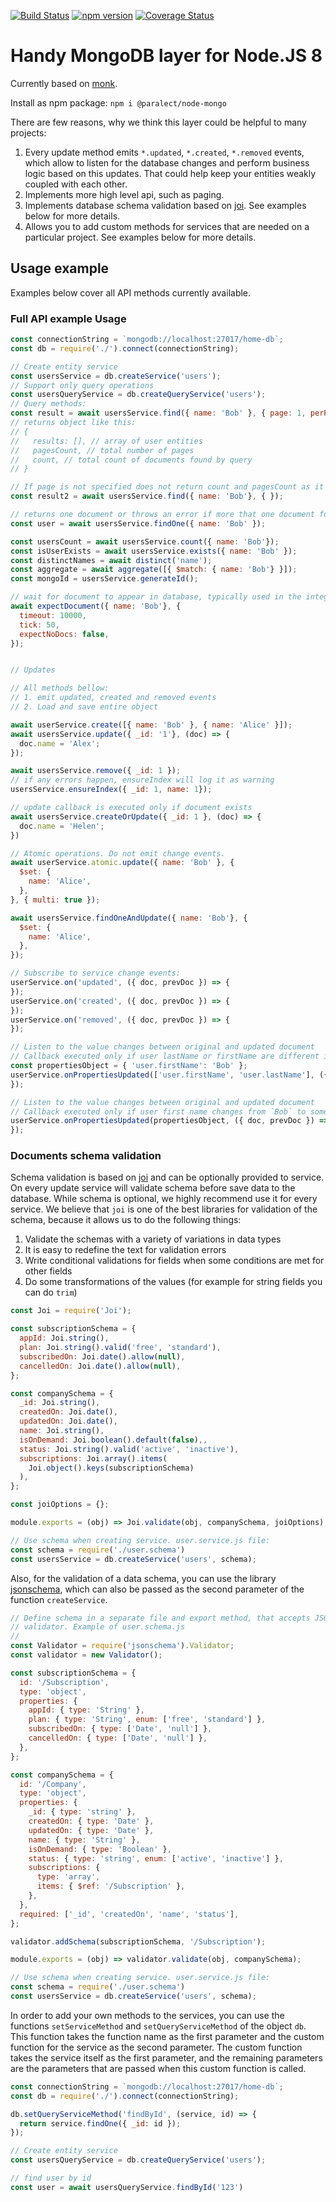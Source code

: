 [![Build Status](http://product-stack-ci.paralect.com/api/badges/paralect/node-mongo/status.svg)](http://product-stack-ci.paralect.com/paralect/node-mongo) [![npm version](https://badge.fury.io/js/%40paralect%2Fnode-mongo.svg)](https://badge.fury.io/js/%40paralect%2Fnode-mongo) [![Coverage Status](https://coveralls.io/repos/github/paralect/node-mongo/badge.svg?branch=master)](https://coveralls.io/github/paralect/node-mongo?branch=master)

# Handy MongoDB layer for Node.JS 8

Currently based on [monk](https://github.com/Automattic/monk).

Install as npm package: `npm i @paralect/node-mongo`

There are few reasons, why we think this layer could be helpful to many projects:

1. Every update method emits `*.updated`, `*.created`, `*.removed` events, which allow to listen for the database changes and perform business logic based on this updates. That could help keep your entities weakly coupled with each other.
2. Implements more high level api, such as paging.
3. Implements database schema validation based on [joi](https://github.com/hapijs/joi). See examples below for more details.
4. Allows you to add custom methods for services that are needed on a particular project. See examples below for more details.

## Usage example

Examples below cover all API methods currently available.

### Full API example Usage


```javascript
const connectionString = `mongodb://localhost:27017/home-db`;
const db = require('./').connect(connectionString);

// Create entity service
const usersService = db.createService('users');
// Support only query operations
const usersQueryService = db.createQueryService('users');
// Query methods:
const result = await usersService.find({ name: 'Bob' }, { page: 1, perPage: 30 });
// returns object like this:
// {
//   results: [], // array of user entities
//   pagesCount, // total number of pages
//   count, // total count of documents found by query
// }

// If page is not specified does not return count and pagesCount as it require an extra database call.
const result2 = await usersService.find({ name: 'Bob'}, { });

// returns one document or throws an error if more that one document found
const user = await usersService.findOne({ name: 'Bob' });

const usersCount = await usersService.count({ name: 'Bob'});
const isUserExists = await usersService.exists({ name: 'Bob' });
const distinctNames = await distinct('name');
const aggregate = await aggregate([{ $match: { name: 'Bob'} }]);
const mongoId = usersService.generateId();

// wait for document to appear in database, typically used in the integrational tests
await expectDocument({ name: 'Bob'}, {
  timeout: 10000,
  tick: 50,
  expectNoDocs: false,
});


// Updates

// All methods bellow:
// 1. emit updated, created and removed events
// 2. Load and save entire object

await userService.create([{ name: 'Bob' }, { name: 'Alice' }]);
await usersService.update({ _id: '1'}, (doc) => {
  doc.name = 'Alex';
});

await usersService.remove({ _id: 1 });
// if any errors happen, ensureIndex will log it as warning
usersService.ensureIndex({ _id: 1, name: 1});

// update callback is executed only if document exists
await usersService.createOrUpdate({ _id: 1 }, (doc) => {
  doc.name = 'Helen';
})

// Atomic operations. Do not emit change events.
await userService.atomic.update({ name: 'Bob' }, {
  $set: {
    name: 'Alice',
  },
}, { multi: true });

await usersService.findOneAndUpdate({ name: 'Bob'}, {
  $set: {
    name: 'Alice',
  },
});

// Subscribe to service change events:
userService.on('updated', ({ doc, prevDoc }) => {
});
userService.on('created', ({ doc, prevDoc }) => {
});
userService.on('removed', ({ doc, prevDoc }) => {
});

// Listen to the value changes between original and updated document
// Callback executed only if user lastName or firstName are different in current or updated document
const propertiesObject = { 'user.firstName': 'Bob' };
userService.onPropertiesUpdated(['user.firstName', 'user.lastName'], ({ doc, prevDoc }) => {
});

// Listen to the value changes between original and updated document
// Callback executed only if user first name changes from `Bob` to something else
userService.onPropertiesUpdated(propertiesObject, ({ doc, prevDoc }) => {
});

```

### Documents schema validation

Schema validation is based on [joi](https://github.com/hapijs/joi) and can be optionally provided to service. On every update service will validate schema before save data to the database. While schema is optional, we highly recommend use it for every service.
We believe that `joi` is one of the best libraries for validation of the schema, because it allows us to do the following things:
1) Validate the schemas with a variety of variations in data types
2) It is easy to redefine the text for validation errors
3) Write conditional validations for fields when some conditions are met for other fields
4) Do some transformations of the values (for example for string fields you can do `trim`)

```javascript
const Joi = require('Joi');

const subscriptionSchema = {
  appId: Joi.string(),
  plan: Joi.string().valid('free', 'standard'),
  subscribedOn: Joi.date().allow(null),
  cancelledOn: Joi.date().allow(null),
};

const companySchema = {
  _id: Joi.string(),
  createdOn: Joi.date(),
  updatedOn: Joi.date(),
  name: Joi.string(),
  isOnDemand: Joi.boolean().default(false),,
  status: Joi.string().valid('active', 'inactive'),
  subscriptions: Joi.array().items(
    Joi.object().keys(subscriptionSchema)
  ),
};

const joiOptions = {};

module.exports = (obj) => Joi.validate(obj, companySchema, joiOptions);

// Use schema when creating service. user.service.js file:
const schema = require('./user.schema')
const usersService = db.createService('users', schema);
```

Also, for the validation of a data schema, you can use the library [jsonschema](https://github.com/tdegrunt/jsonschema), which can also be passed as the second parameter of the function `createService`.

```javascript
// Define schema in a separate file and export method, that accepts JSON object and execute validate function of
// validator. Example of user.schema.js
//
const Validator = require('jsonschema').Validator;
const validator = new Validator();

const subscriptionSchema = {
  id: '/Subscription',
  type: 'object',
  properties: {
    appId: { type: 'String' },
    plan: { type: 'String', enum: ['free', 'standard'] },
    subscribedOn: { type: ['Date', 'null'] },
    cancelledOn: { type: ['Date', 'null'] },
  },
};

const companySchema = {
  id: '/Company',
  type: 'object',
  properties: {
    _id: { type: 'string' },
    createdOn: { type: 'Date' },
    updatedOn: { type: 'Date' },
    name: { type: 'String' },
    isOnDemand: { type: 'Boolean' },
    status: { type: 'string', enum: ['active', 'inactive'] },
    subscriptions: {
      type: 'array',
      items: { $ref: '/Subscription' },
    },
  },
  required: ['_id', 'createdOn', 'name', 'status'],
};

validator.addSchema(subscriptionSchema, '/Subscription');

module.exports = (obj) => validator.validate(obj, companySchema);

// Use schema when creating service. user.service.js file:
const schema = require('./user.schema')
const usersService = db.createService('users', schema);
```

In order to add your own methods to the services, you can use the functions `setServiceMethod` and `setQueryServiceMethod` of the object `db`. This function takes the function name as the first parameter and the custom function for the service as the second parameter. The custom function takes the service itself as the first parameter, and the remaining parameters are the parameters that are passed when this custom function is called.

```javascript
const connectionString = `mongodb://localhost:27017/home-db`;
const db = require('./').connect(connectionString);

db.setQueryServiceMethod('findById', (service, id) => {
  return service.findOne({ _id: id });
});

// Create entity service
const usersQueryService = db.createQueryService('users');

// find user by id
const user = await usersQueryService.findById('123')
```
